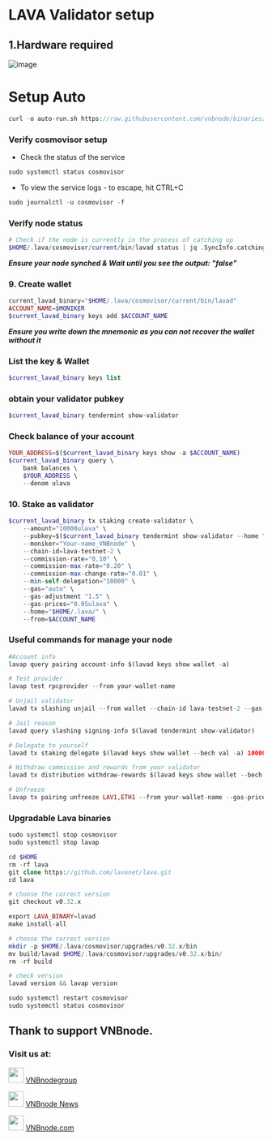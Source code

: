 # LAVA Validator setup
## 1.Hardware required
![image](https://github.com/Adamtruong6868/LAVA/assets/91002010/26a6b8b2-10be-4991-b84d-a2edb4e4619c)
# Setup Auto
```php
curl -o auto-run.sh https://raw.githubusercontent.com/vnbnode/binaries/main/Projects/LAVA/auto-run.sh && bash auto-run.sh
```
### Verify cosmovisor setup
* Check the status of the service
```php
sudo systemctl status cosmovisor
```
* To view the service logs - to escape, hit CTRL+C
```php
sudo journalctl -u cosmovisor -f
```
### Verify node status
```php
# Check if the node is currently in the process of catching up
$HOME/.lava/cosmovisor/current/bin/lavad status | jq .SyncInfo.catching_up
```
***Ensure your node synched & Wait until you see the output: "false"***
### 9. Create wallet
```php
current_lavad_binary="$HOME/.lava/cosmovisor/current/bin/lavad"
ACCOUNT_NAME=$MONIKER
$current_lavad_binary keys add $ACCOUNT_NAME
```
***Ensure you write down the mnemonic as you can not recover the wallet without it***
### List the key & Wallet
```php
$current_lavad_binary keys list
```
### obtain your validator pubkey
```php
$current_lavad_binary tendermint show-validator
```
### Check balance of your account
```php
YOUR_ADDRESS=$($current_lavad_binary keys show -a $ACCOUNT_NAME)
$current_lavad_binary query \
    bank balances \
    $YOUR_ADDRESS \
    --denom ulava
```
### 10. Stake as validator
```php
$current_lavad_binary tx staking create-validator \
    --amount="10000ulava" \
    --pubkey=$($current_lavad_binary tendermint show-validator --home "$HOME/.lava/") \
    --moniker="Your-name_VNBnode" \
    --chain-id=lava-testnet-2 \
    --commission-rate="0.10" \
    --commission-max-rate="0.20" \
    --commission-max-change-rate="0.01" \
    --min-self-delegation="10000" \
    --gas="auto" \
    --gas-adjustment "1.5" \
    --gas-prices="0.05ulava" \
    --home="$HOME/.lava/" \
    --from=$ACCOUNT_NAME
```
### Useful commands for manage your node
```php
#Account info
lavap query pairing account-info $(lavad keys show wallet -a)
```
```php
# Test provider 
lavap test rpcprovider --from your-wallet-name
```
```php
# Unjail validator
lavad tx slashing unjail --from wallet --chain-id lava-testnet-2 --gas-adjustment 1.4 --gas auto --gas-prices 0.0001ulava -y
```
```php
# Jail reason
lavad query slashing signing-info $(lavad tendermint show-validator)
```
```php
# Delegate to yourself
lavad tx staking delegate $(lavad keys show wallet --bech val -a) 1000000ulava --from wallet --chain-id lava-testnet-2 --gas-adjustment 1.4 --gas auto --gas-prices 0.0001ulava -y
```

```php
# Withdraw commission and rewards from your validator
lavad tx distribution withdraw-rewards $(lavad keys show wallet --bech val -a) --commission --from wallet --chain-id lava-testnet-2 --gas-adjustment 1.4 --gas auto --gas-prices 0.0001ulava -y
```
```php
# Unfreeze
lavap tx pairing unfreeze LAV1,ETH1 --from your-wallet-name --gas-prices 0.1ulava --gas-adjustment 1.5 --gas auto -y
```
### Upgradable Lava binaries
```php
sudo systemctl stop cosmovisor
sudo systemctl stop lavap
```
```php
cd $HOME
rm -rf lava
git clone https://github.com/lavanet/lava.git
cd lava
```
```php
# choose the correct version
git checkout v0.32.x
```
```php
export LAVA_BINARY=lavad
make install-all
```
```php
# choose the correct version
mkdir -p $HOME/.lava/cosmovisor/upgrades/v0.32.x/bin
mv build/lavad $HOME/.lava/cosmovisor/upgrades/v0.32.x/bin/
rm -rf build
```
```php
# check version
lavad version && lavap version
```
```php
sudo systemctl restart cosmovisor
sudo systemctl status cosmovisor
```

## Thank to support VNBnode.
### Visit us at:

<img src="https://user-images.githubusercontent.com/50621007/183283867-56b4d69f-bc6e-4939-b00a-72aa019d1aea.png" width="30"/> <a href="https://t.me/VNBnodegroup" target="_blank">VNBnodegroup</a>

<img src="https://user-images.githubusercontent.com/50621007/183283867-56b4d69f-bc6e-4939-b00a-72aa019d1aea.png" width="30"/> <a href="https://t.me/Vnbnode" target="_blank">VNBnode News</a>

<img src="https://github.com/vnbnode/binaries/blob/main/Logo/VNBnode.jpg" width="30"/> <a href="https://VNBnode.com" target="_blank">VNBnode.com</a>
